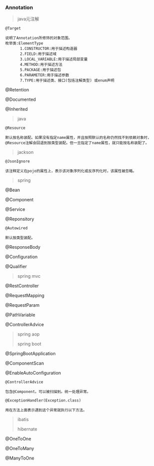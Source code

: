 ### Annotation

> java元注解

```
@Target

说明了Annotation所修饰的对象范围。
枚举类:ElementType
　　　　1.CONSTRUCTOR:用于描述构造器
　　　　2.FIELD:用于描述域
　　　　3.LOCAL_VARIABLE:用于描述局部变量
　　　　4.METHOD:用于描述方法
　　　　5.PACKAGE:用于描述包
　　　　6.PARAMETER:用于描述参数
　　　　7.TYPE:用于描述类、接口(包括注解类型) 或enum声明
```

@Retention

@Documented

@Inherited

> java

```
@Resource

默认按名称装配。如果没有指定name属性，并且按照默认的名称仍然找不到依赖对象时，@Resource注解会回退到按类型装配。但一旦指定了name属性，就只能按名称装配了。
```

> jackson

```
@JsonIgnore

该注释定义在pojo的属性上，表示该对象序列化或反序列化时，该属性被忽略。
```

> spring

@Bean

@Component

@Service

@Reponsitory

```
@Autowired

默认按类型装配。
```

@ResponseBody

@Configuration

@Qualifier

> spring mvc

@RestController

@RequestMapping

@RequestParam

@PathVariable

@ControllerAdvice

> spring aop
>
> spring boot

@SpringBootApplication

@ComponentScan

@EnableAutoConfiguration

```
@ControllerAdvice

包含@Component。可以被扫描到。统一处理异常。
```

```
@ExceptionHandler(Exception.class)

用在方法上面表示遇到这个异常就执行以下方法。
```

> ibatis
>
> hibernate

@OneToOne

@OneToMany

@ManyToOne

